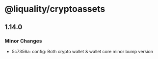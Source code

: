 # @liquality/cryptoassets

## 1.14.0

### Minor Changes

- 5c7356a: config: Both crypto wallet & wallet core minor bump version
